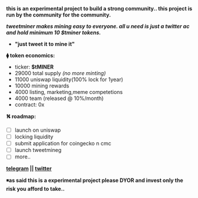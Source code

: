 

**this is an experimental project to build a strong community..
this project is run by the community for the community.**


***tweetminer makes mining easy to everyone.
all u need is just a twitter ac and hold minimum 10 $tminer tokens.***
* **"just tweet it to mine it"**



**⧫ token economics:**
* ticker: **$tMINER**
* 29000  total supply *(no more minting)*
* 11000  uniswap liquidity(100% lock for 1year)
* 10000  mining rewards
* 4000 listing, marketing,meme competetions
* 4000  team (released @ 10%/month)
* contract: 0x


**⛕ roadmap:**
- [ ] launch on uniswap
- [ ] locking liquidity
- [ ] submit application for coingecko n cmc
- [ ] launch tweetmineg
- [ ] more..

**[telegram](https://t.me/t_miner/) || 
[twitter](https://twitter.com/tminertoken/)**


◾**as said this is a experimental project please DYOR
and invest only the risk you afford to take..**














